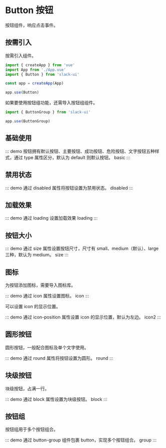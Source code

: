 # Button 按钮

按钮组件，响应点击事件。

## 按需引入

按需引入组件。

```js
import { createApp } from 'vue'
import App from './App.vue'
import { Button } from 'slack-ui'

const app = createApp(App)

app.use(Button)
```

如果要使用按钮组功能，还需导入按钮组组件。

```js
import { ButtonGroup } from 'slack-ui'

app.use(ButtonGroup)
```

## 基础使用

::: demo 按钮拥有默认按钮、主要按钮、成功按钮、危险按钮、文字按钮五种样式，通过 type 属性区分，默认为 default 则默认按钮。
basic
:::

## 禁用状态

::: demo 通过 disabled 属性将按钮设置为禁用状态。
disabled
:::

## 加载效果

::: demo 通过 loading 设置加载效果
loading
:::

## 按钮大小

::: demo 通过 size 属性设置按钮尺寸，尺寸有 small、medium（默认）、large 三种，默认为 medium。
size
:::

## 图标

为按钮添加图标，需要导入图标库。

::: demo 通过 icon 属性设置图标。
icon
:::

可以设置 icon 的显示位置。

::: demo 通过 icon-position 属性设置 icon 的显示位置，默认为左边。
icon2
:::

## 圆形按钮

圆形按钮，一般配合图标及单个文字使用。

::: demo 通过 round 属性将按钮设置为圆形。
round
:::

## 块级按钮

块级按钮，占满一行。

::: demo 通过 block 属性设置为块级按钮。
block
:::

## 按钮组

按钮组用于多个按钮组合。

::: demo 通过 button-group 组件包裹 button，实现多个按钮组合。
group
:::
